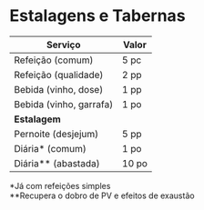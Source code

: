# Estalagens e Tabernas

| Serviço                 | Valor |
| ----------------------- | ----- |
| Refeição (comum)        | 5 pc  |
| Refeição (qualidade)    | 2 pp  |
| Bebida (vinho, dose)    | 1 pp  |
| Bebida (vinho, garrafa) | 1 po  |
| **Estalagem**           |       |
| Pernoite (desjejum)     | 5 pp  |
| Diária* (comum)         | 1 po  |
| Diária** (abastada)     | 10 po |

\*Já com refeições simples  
\*\*Recupera o dobro de PV e efeitos de exaustão